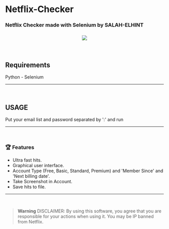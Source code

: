 # Netflix-Checker
<h3>Netflix Checker made with Selenium by SALAH-ELHINT<h3/>
<p align="center">
  <img src='https://cdn.discordapp.com/attachments/1021131346627805206/1023008329234141194/unknown.png'/>
</p>

<br>

## Requirements
Python -
Selenium

---------------------------------------
<br>

## USAGE
Put your email list and password separated by ':' and run

---------------------------------------
<br>

### 🏆 Features 
- Ultra fast hits.
- Graphical user interface.
- Account Type (Free, Basic, Standard, Premium) and 'Member Since' and 'Next billing date'.
- Take Screenshot in Account.
- Save hits to file.

---------------------------------------
<br>

> **Warning**
> DISCLAIMER: By using this software, you agree that you are responsible for your actions when using it. You may be IP banned from Netflix.

